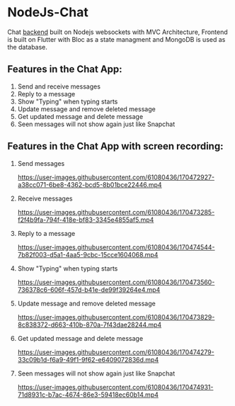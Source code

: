 # NodeJs-Chat
Chat [backend](https://github.com/aanantt/NodeJs-Chat) built on Nodejs websockets with MVC Architecture, Frontend is built on Flutter with Bloc as a state managment and MongoDB is used as the database. 

## Features in the Chat App:
<ol>
  <li>Send and receive messages</li>
  <li>Reply to a message</li>
  <li>Show "Typing" when typing starts</li>
  <li>Update message and remove deleted message</li>
  <li>Get updated message and delete message </li>
    <li>Seen messages will not show again just like Snapchat</li>

  </ol>


  
  

## Features in the Chat App with screen recording:
  <ol>
  <li>Send messages</li>
    
https://user-images.githubusercontent.com/61080436/170472927-a38cc071-6be8-4362-bcd5-8b01bce22446.mp4
  
  <li>Receive messages</li>
  
https://user-images.githubusercontent.com/61080436/170473285-f2f4b9fa-794f-418e-bf83-3345e4855af5.mp4
  
  <li>Reply to a message</li>


https://user-images.githubusercontent.com/61080436/170474544-7b82f003-d5a1-4aa5-9cbc-15cce1604068.mp4


  
  <li>Show "Typing" when typing starts</li>
  
https://user-images.githubusercontent.com/61080436/170473560-736378c6-606f-457d-b41e-de99f39264e4.mp4
  
  <li>Update message and remove deleted message</li>
  
https://user-images.githubusercontent.com/61080436/170473829-8c838372-d663-410b-870a-7f43dae28244.mp4


  <li>Get updated message and delete message </li>

https://user-images.githubusercontent.com/61080436/170474279-33c09b1d-f6a9-49f1-9f62-e6409072836d.mp4
  
  <li>Seen messages will not show again just like Snapchat</li>

https://user-images.githubusercontent.com/61080436/170474931-71d8931c-b7ac-4674-86e3-59418ec60b14.mp4
